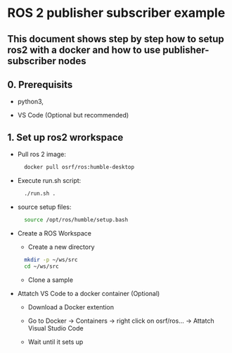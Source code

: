 # ROS 2 publisher subscriber example

## This document shows step by step how to setup ros2 with a docker and how to use publisher-subscriber nodes

## 0. Prerequisits

* python3,

* VS Code (Optional but recommended)

## 1. Set up ros2 wrorkspace

* Pull ros 2 image:

  ```bash
    docker pull osrf/ros:humble-desktop
  ```

* Execute run.sh script:

  ```bash
    ./run.sh .
  ```

* source setup files:

  ```bash
    source /opt/ros/humble/setup.bash
  ```

* Create a ROS Workspace

  * Create a new directory

  ```bash
    mkdir -p ~/ws/src
    cd ~/ws/src
  ```

  * Clone a sample

* Attatch VS Code to a docker container (Optional)

  * Download a Docker extention

  * Go to Docker -> Containers -> right click on osrf/ros... -> Attatch Visual Studio Code

  * Wait until it sets up

